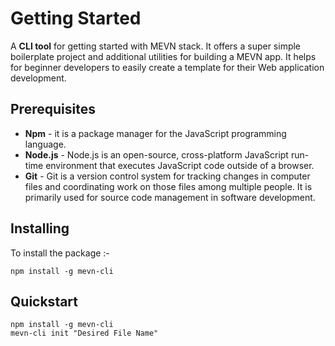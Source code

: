 # Getting Started

A **CLI tool** for getting started with MEVN stack. It offers a super simple boilerplate project and additional utilities for building a MEVN app. It helps for beginner developers to easily create a template for their Web application development.


## Prerequisites

* **Npm** - it is a package manager for the JavaScript programming language.
* **Node.js** - Node.js is an open-source, cross-platform JavaScript run-time environment that executes JavaScript code outside of a browser.
* **Git** - Git is a version control system for tracking changes in computer files and coordinating work on those files among multiple people. It is primarily used for source code management in software development.


## Installing
To install the package :-
```
npm install -g mevn-cli
```

## Quickstart
```
npm install -g mevn-cli
mevn-cli init "Desired File Name"
```